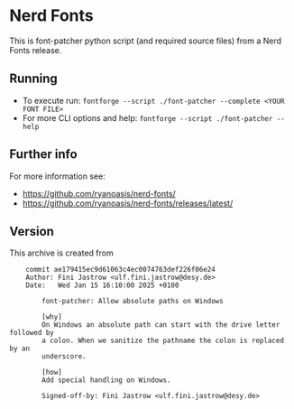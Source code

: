 
# Nerd Fonts

This is font-patcher python script (and required source files) from a Nerd Fonts release.

## Running

* To execute run: `fontforge --script ./font-patcher --complete <YOUR FONT FILE>`
* For more CLI options and help: `fontforge --script ./font-patcher --help`

## Further info

For more information see:
* https://github.com/ryanoasis/nerd-fonts/
* https://github.com/ryanoasis/nerd-fonts/releases/latest/

## Version
This archive is created from

        commit ae179415ec9d61063c4ec0074763def226f06e24
        Author: Fini Jastrow <ulf.fini.jastrow@desy.de>
        Date:   Wed Jan 15 16:10:00 2025 +0100
        
            font-patcher: Allow absolute paths on Windows
            
            [why]
            On Windows an absolute path can start with the drive letter followed by
            a colon. When we sanitize the pathname the colon is replaced by an
            underscore.
            
            [how]
            Add special handling on Windows.
            
            Signed-off-by: Fini Jastrow <ulf.fini.jastrow@desy.de>
